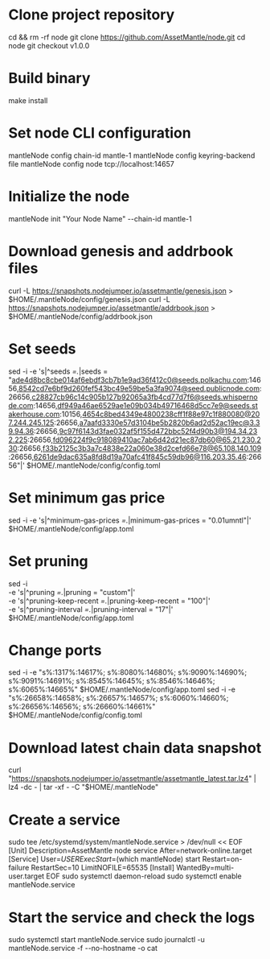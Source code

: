# Clone project repository
cd && rm -rf node
git clone https://github.com/AssetMantle/node.git
cd node
git checkout v1.0.0

# Build binary
make install

# Set node CLI configuration
mantleNode config chain-id mantle-1
mantleNode config keyring-backend file
mantleNode config node tcp://localhost:14657

# Initialize the node
mantleNode init "Your Node Name" --chain-id mantle-1

# Download genesis and addrbook files
curl -L https://snapshots.nodejumper.io/assetmantle/genesis.json > $HOME/.mantleNode/config/genesis.json
curl -L https://snapshots.nodejumper.io/assetmantle/addrbook.json > $HOME/.mantleNode/config/addrbook.json

# Set seeds
sed -i -e 's|^seeds *=.*|seeds = "ade4d8bc8cbe014af6ebdf3cb7b1e9ad36f412c0@seeds.polkachu.com:14656,8542cd7e6bf9d260fef543bc49e59be5a3fa9074@seed.publicnode.com:26656,c28827cb96c14c905b127b92065a3fb4cd77d7f6@seeds.whispernode.com:14656,df949a46ae6529ae1e09b034b49716468d5cc7e9@seeds.stakerhouse.com:10156,4654c8bed4349e4800238cff1f88e97c1f880080@207.244.245.125:26656,a7aafd3330e57d3104be5b2820b6ad2d52ac19ec@3.39.94.36:26656,9c97f6143d3fae032af5f155d472bbc52f4d90b3@194.34.232.225:26656,fd096224f9c918089410ac7ab6d42d21ec87db60@65.21.230.230:26656,f33b2125c3b3a7c4838e22a060e38d2cefd66e78@65.108.140.109:26656,6261de9dac635a8fd8d19a70afc41f845c59db96@116.203.35.46:26656"|' $HOME/.mantleNode/config/config.toml

# Set minimum gas price
sed -i -e 's|^minimum-gas-prices *=.*|minimum-gas-prices = "0.01umntl"|' $HOME/.mantleNode/config/app.toml

# Set pruning
sed -i \
  -e 's|^pruning *=.*|pruning = "custom"|' \
  -e 's|^pruning-keep-recent *=.*|pruning-keep-recent = "100"|' \
  -e 's|^pruning-interval *=.*|pruning-interval = "17"|' \
  $HOME/.mantleNode/config/app.toml

# Change ports
sed -i -e "s%:1317%:14617%; s%:8080%:14680%; s%:9090%:14690%; s%:9091%:14691%; s%:8545%:14645%; s%:8546%:14646%; s%:6065%:14665%" $HOME/.mantleNode/config/app.toml
sed -i -e "s%:26658%:14658%; s%:26657%:14657%; s%:6060%:14660%; s%:26656%:14656%; s%:26660%:14661%" $HOME/.mantleNode/config/config.toml

# Download latest chain data snapshot
curl "https://snapshots.nodejumper.io/assetmantle/assetmantle_latest.tar.lz4" | lz4 -dc - | tar -xf - -C "$HOME/.mantleNode"

# Create a service
sudo tee /etc/systemd/system/mantleNode.service > /dev/null << EOF
[Unit]
Description=AssetMantle node service
After=network-online.target
[Service]
User=$USER
ExecStart=$(which mantleNode) start
Restart=on-failure
RestartSec=10
LimitNOFILE=65535
[Install]
WantedBy=multi-user.target
EOF
sudo systemctl daemon-reload
sudo systemctl enable mantleNode.service

# Start the service and check the logs
sudo systemctl start mantleNode.service
sudo journalctl -u mantleNode.service -f --no-hostname -o cat
